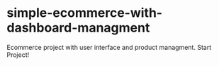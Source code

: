 # simple-ecommerce-with-dashboard-managment
Ecommerce project with user interface and product managment. Start Project!
